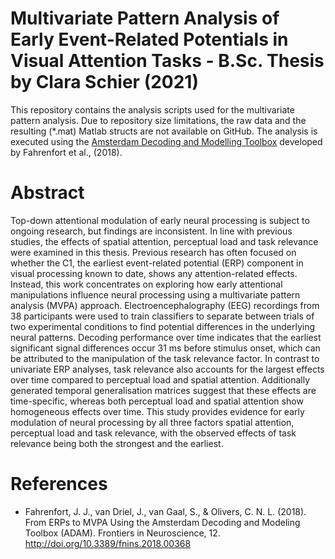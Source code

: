 # Multivariate Pattern Analysis of Early Event-Related Potentials in Visual Attention Tasks - B.Sc. Thesis by Clara Schier (2021)
This repository contains the analysis scripts used for the multivariate pattern analysis. 
Due to repository size limitations, the raw data and the resulting (*.mat) Matlab structs are not available on GitHub.
The analysis is executed using the [Amsterdam Decoding and Modelling Toolbox](https://github.com/fahrenfort/ADAM) developed by Fahrenfort et al., (2018).


# Abstract
Top-down attentional modulation of early neural processing is subject to ongoing research, but findings are inconsistent. 
In line with previous studies, the effects of spatial attention, perceptual load and task relevance were examined in this thesis. 
Previous research has often focused on whether the C1, the earliest event-related potential (ERP) component in visual processing known to date, shows any attention-related effects. 
Instead, this work concentrates on exploring how early attentional manipulations influence neural processing using a multivariate pattern analysis (MVPA) approach. 
Electroencephalography (EEG) recordings from 38 participants were used to train classifiers to separate between trials of two experimental conditions to find potential differences in the underlying neural patterns. 
Decoding performance over time indicates that the earliest significant signal differences occur 31 ms before stimulus onset, which can be attributed to the manipulation of the task relevance factor. 
In contrast to univariate ERP analyses, task relevance also accounts for the largest effects over time compared to perceptual load and spatial attention.
Additionally generated temporal generalisation matrices suggest that these effects are time-specific, whereas both perceptual load and spatial attention show homogeneous effects over time. 
This study provides evidence for early modulation of neural processing by all three factors spatial attention, perceptual load and task relevance, with the observed effects of task relevance
being both the strongest and the earliest.

# References
* Fahrenfort, J. J., van Driel, J., van Gaal, S., & Olivers, C. N. L. (2018). From ERPs to MVPA Using the Amsterdam Decoding and Modeling Toolbox (ADAM). Frontiers in Neuroscience, 12. http://doi.org/10.3389/fnins.2018.00368